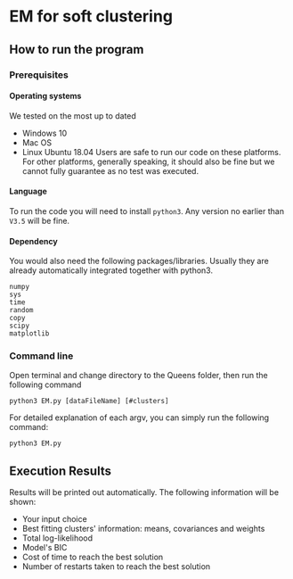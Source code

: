 # EM for soft clustering
## How to run the program
### Prerequisites
#### Operating systems
We tested on the most up to dated
* Windows 10
* Mac OS
* Linux Ubuntu 18.04
Users are safe to run our code on these platforms. For other platforms, generally speaking, it should also be fine but we cannot fully guarantee as no test was executed.
#### Language
To run the code you will need to install `python3`. Any version no earlier than `V3.5` will be fine.
#### Dependency
You would also need the following packages/libraries. Usually they are already automatically integrated together with python3. 
```
numpy
sys
time
random
copy
scipy
matplotlib
```
### Command line
Open terminal and change directory to the Queens folder, then run the following command
```shell
python3 EM.py [dataFileName] [#clusters]
```
For detailed explanation of each argv, you can simply run the following command:
```shell
python3 EM.py
```
## Execution Results
Results will be printed out automatically. The following information will be shown:
* Your input choice
* Best fitting clusters' information: means, covariances and weights
* Total log-likelihood
* Model's BIC
* Cost of time to reach the best solution
* Number of restarts taken to reach the best solution
